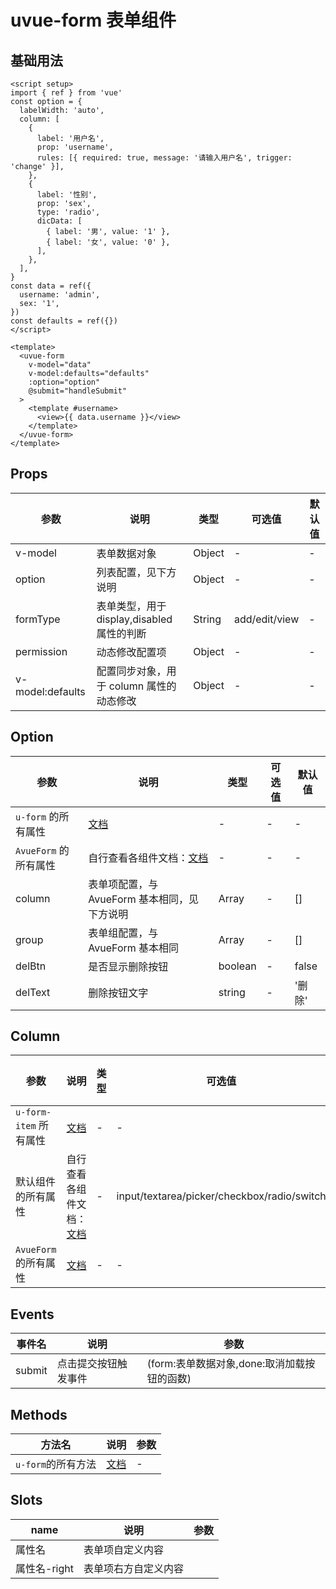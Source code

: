 # uvue-form 表单组件

## 基础用法

```vue
<script setup>
import { ref } from 'vue'
const option = {
  labelWidth: 'auto',
  column: [
    {
      label: '用户名',
      prop: 'username',
      rules: [{ required: true, message: '请输入用户名', trigger: 'change' }],
    },
    {
      label: '性别',
      prop: 'sex',
      type: 'radio',
      dicData: [
        { label: '男', value: '1' },
        { label: '女', value: '0' },
      ],
    },
  ],
}
const data = ref({
  username: 'admin',
  sex: '1',
})
const defaults = ref({})
</script>

<template>
  <uvue-form
    v-model="data"
    v-model:defaults="defaults"
    :option="option"
    @submit="handleSubmit"
  >
    <template #username>
      <view>{{ data.username }}</view>
    </template>
  </uvue-form>
</template>
```

## Props

| 参数             | 说明                                       | 类型   | 可选值        | 默认值 |
| ---------------- | ------------------------------------------ | ------ | ------------- | ------ |
| v-model          | 表单数据对象                               | Object | -             | -      |
| option           | 列表配置，见下方说明                       | Object | -             | -      |
| formType         | 表单类型，用于 display,disabled 属性的判断 | String | add/edit/view | -      |
| permission       | 动态修改配置项                             | Object | -             | -      |
| v-model:defaults | 配置同步对象，用于 column 属性的动态修改   | Object | -             | -      |

## Option

| 参数                  | 说明                                                                   | 类型    | 可选值 | 默认值 |
| --------------------- | ---------------------------------------------------------------------- | ------- | ------ | ------ |
| `u-form` 的所有属性   | [文档](https://uiadmin.net/uview-plus/components/form.html#form-props) | -       | -      | -      |
| `AvueForm` 的所有属性 | 自行查看各组件文档：[文档](https://avuejs.com/form/form-doc/#option)   | -       | -      | -      |
| column                | 表单项配置，与 AvueForm 基本相同，见下方说明                           | Array   | -      | []     |
| group                 | 表单组配置，与 AvueForm 基本相同                                       | Array   | -      | []     |
| delBtn                | 是否显示删除按钮                                                       | boolean | -      | false  |
| delText               | 删除按钮文字                                                           | string  | -      | '删除' |

## Column

| 参数                   | 说明                                                                                  | 类型 | 可选值                                      | 默认值 |
| ---------------------- | ------------------------------------------------------------------------------------- | ---- | ------------------------------------------- | ------ |
| `u-form-item` 所有属性 | [文档](https://uiadmin.net/uview-plus/components/form.html#form-item-props)           | -    | -                                           | -      |
| 默认组件的所有属性     | 自行查看各组件文档：[文档](https://uiadmin.net/uview-plus/components/input.html)      | -    | input/textarea/picker/checkbox/radio/switch | -      |
| `AvueForm` 的所有属性  | [文档](https://avuejs.com/form/form-doc/#column-%E5%85%B1%E7%94%A8%E5%B1%9E%E6%80%A7) | -    | -                                           | -      |

## Events

| 事件名 | 说明                 | 参数                                        |
| ------ | -------------------- | ------------------------------------------- |
| submit | 点击提交按钮触发事件 | (form:表单数据对象,done:取消加载按钮的函数) |

## Methods

| 方法名             | 说明                                                                     | 参数 |
| ------------------ | ------------------------------------------------------------------------ | ---- |
| `u-form`的所有方法 | [文档](https://uiadmin.net/uview-plus/components/form.html#form-methods) | -    |

## Slots

| name         | 说明                 | 参数 |
| ------------ | -------------------- | ---- |
| 属性名       | 表单项自定义内容     |      |
| 属性名-right | 表单项右方自定义内容 |      |

